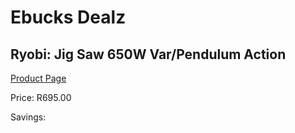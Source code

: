 
# Ebucks Dealz
## Ryobi: Jig Saw 650W Var/Pendulum Action
[Product Page](https://www.ebucks.com/web/shop/productSelected.do?prodId=335337551&catId=717342768)

Price: R695.00

Savings: 


	